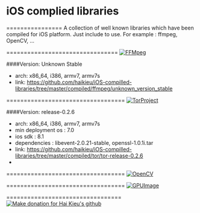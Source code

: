 # iOS complied libraries
================
A collection of well known libraries which have been compiled for iOS platform. Just include to use. For example : ffmpeg, OpenCV, ...

================================
<a href="https://github.com/FFmpeg/FFmpeg" target="_blank"><img src="http://trac.ffmpeg.org/ffmpeg-logo.png" alt="FFMpeg"/></a>

####Version: Unknown Stable
  +   arch: x86_64, i386, armv7, armv7s
  +   link: https://github.com/haikieu/iOS-compilled-libraries/tree/master/compiled/ffmpeg/unknown_version_stable
  
==================================
<a href="https://gitweb.torproject.org/tor.git/?h=release-0.2.6"><img src="https://gitweb.torproject.org/static/logo.jpg" alt="TorProject"/></a>

####Version: release-0.2.6
  + arch: x86_64, i386, armv7, armv7s
  + min deployment os : 7.0
  + ios sdk : 8.1
  + dependencies : libevent-2.0.21-stable, openssl-1.0.1i.tar
  + link: https://github.com/haikieu/iOS-compilled-libraries/tree/master/compiled/tor/tor-release-0.2.6
  + 
==================================
<a href="http://opencv.org/"><img src="http://opencv.org/wp-content/themes/opencv/images/logo.png" alt="OpenCV"/></a>

==================================
<a href="https://github.com/BradLarson/GPUImage"><img
src="https://camo.githubusercontent.com/68ce8767f20b6a40f2a695c56396d30234363431/687474703a2f2f73756e7365746c616b65736f6674776172652e636f6d2f73697465732f64656661756c742f66696c65732f475055496d6167654c6f676f2e706e67" alt="GPUImage"/></a>


=================================
<a href="https://www.paypal.com/cgi-bin/webscr?cmd=_s-xclick&hosted_button_id=SLWW2XYDATUYS" target="_blank"><img src="https://www.paypalobjects.com/en_US/i/btn/btn_donateCC_LG.gif" alt="Make donation for Hai Kieu's github"/></a>
